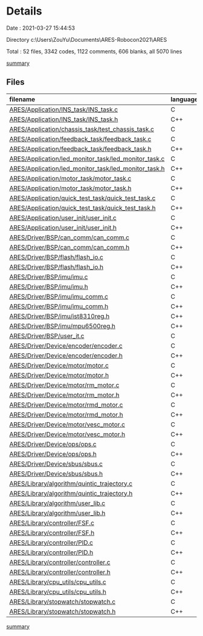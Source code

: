 # Details

Date : 2021-03-27 15:44:53

Directory c:\Users\ZouYu\Documents\ARES-Robocon2021\ARES

Total : 52 files,  3342 codes, 1122 comments, 606 blanks, all 5070 lines

[summary](results.md)

## Files
| filename | language | code | comment | blank | total |
| :--- | :--- | ---: | ---: | ---: | ---: |
| [ARES/Application/INS_task/INS_task.c](/ARES/Application/INS_task/INS_task.c) | C | 182 | 27 | 16 | 225 |
| [ARES/Application/INS_task/INS_task.h](/ARES/Application/INS_task/INS_task.h) | C++ | 23 | 17 | 8 | 48 |
| [ARES/Application/chassis_task/test_chassis_task.c](/ARES/Application/chassis_task/test_chassis_task.c) | C | 48 | 0 | 5 | 53 |
| [ARES/Application/feedback_task/feedback_task.c](/ARES/Application/feedback_task/feedback_task.c) | C | 32 | 17 | 4 | 53 |
| [ARES/Application/feedback_task/feedback_task.h](/ARES/Application/feedback_task/feedback_task.h) | C++ | 7 | 17 | 4 | 28 |
| [ARES/Application/led_monitor_task/led_monitor_task.c](/ARES/Application/led_monitor_task/led_monitor_task.c) | C | 59 | 17 | 3 | 79 |
| [ARES/Application/led_monitor_task/led_monitor_task.h](/ARES/Application/led_monitor_task/led_monitor_task.h) | C++ | 7 | 17 | 4 | 28 |
| [ARES/Application/motor_task/motor_task.c](/ARES/Application/motor_task/motor_task.c) | C | 15 | 17 | 4 | 36 |
| [ARES/Application/motor_task/motor_task.h](/ARES/Application/motor_task/motor_task.h) | C++ | 8 | 17 | 1 | 26 |
| [ARES/Application/quick_test_task/quick_test_task.c](/ARES/Application/quick_test_task/quick_test_task.c) | C | 110 | 17 | 13 | 140 |
| [ARES/Application/quick_test_task/quick_test_task.h](/ARES/Application/quick_test_task/quick_test_task.h) | C++ | 8 | 17 | 2 | 27 |
| [ARES/Application/user_init/user_init.c](/ARES/Application/user_init/user_init.c) | C | 37 | 17 | 2 | 56 |
| [ARES/Application/user_init/user_init.h](/ARES/Application/user_init/user_init.h) | C++ | 4 | 17 | 2 | 23 |
| [ARES/Driver/BSP/can_comm/can_comm.c](/ARES/Driver/BSP/can_comm/can_comm.c) | C | 53 | 17 | 11 | 81 |
| [ARES/Driver/BSP/can_comm/can_comm.h](/ARES/Driver/BSP/can_comm/can_comm.h) | C++ | 28 | 17 | 7 | 52 |
| [ARES/Driver/BSP/flash/flash_io.c](/ARES/Driver/BSP/flash/flash_io.c) | C | 76 | 33 | 6 | 115 |
| [ARES/Driver/BSP/flash/flash_io.h](/ARES/Driver/BSP/flash/flash_io.h) | C++ | 35 | 19 | 7 | 61 |
| [ARES/Driver/BSP/imu/imu.c](/ARES/Driver/BSP/imu/imu.c) | C | 223 | 26 | 54 | 303 |
| [ARES/Driver/BSP/imu/imu.h](/ARES/Driver/BSP/imu/imu.h) | C++ | 52 | 9 | 11 | 72 |
| [ARES/Driver/BSP/imu/imu_comm.c](/ARES/Driver/BSP/imu/imu_comm.c) | C | 83 | 17 | 12 | 112 |
| [ARES/Driver/BSP/imu/imu_comm.h](/ARES/Driver/BSP/imu/imu_comm.h) | C++ | 23 | 18 | 7 | 48 |
| [ARES/Driver/BSP/imu/ist8310reg.h](/ARES/Driver/BSP/imu/ist8310reg.h) | C++ | 18 | 3 | 7 | 28 |
| [ARES/Driver/BSP/imu/mpu6500reg.h](/ARES/Driver/BSP/imu/mpu6500reg.h) | C++ | 342 | 3 | 147 | 492 |
| [ARES/Driver/BSP/user_it.c](/ARES/Driver/BSP/user_it.c) | C | 63 | 41 | 8 | 112 |
| [ARES/Driver/Device/encoder/encoder.c](/ARES/Driver/Device/encoder/encoder.c) | C | 68 | 17 | 7 | 92 |
| [ARES/Driver/Device/encoder/encoder.h](/ARES/Driver/Device/encoder/encoder.h) | C++ | 19 | 17 | 5 | 41 |
| [ARES/Driver/Device/motor/motor.c](/ARES/Driver/Device/motor/motor.c) | C | 63 | 17 | 12 | 92 |
| [ARES/Driver/Device/motor/motor.h](/ARES/Driver/Device/motor/motor.h) | C++ | 55 | 18 | 10 | 83 |
| [ARES/Driver/Device/motor/rm_motor.c](/ARES/Driver/Device/motor/rm_motor.c) | C | 260 | 20 | 20 | 300 |
| [ARES/Driver/Device/motor/rm_motor.h](/ARES/Driver/Device/motor/rm_motor.h) | C++ | 17 | 17 | 5 | 39 |
| [ARES/Driver/Device/motor/rmd_motor.c](/ARES/Driver/Device/motor/rmd_motor.c) | C | 249 | 20 | 20 | 289 |
| [ARES/Driver/Device/motor/rmd_motor.h](/ARES/Driver/Device/motor/rmd_motor.h) | C++ | 45 | 17 | 6 | 68 |
| [ARES/Driver/Device/motor/vesc_motor.c](/ARES/Driver/Device/motor/vesc_motor.c) | C | 225 | 22 | 17 | 264 |
| [ARES/Driver/Device/motor/vesc_motor.h](/ARES/Driver/Device/motor/vesc_motor.h) | C++ | 44 | 17 | 4 | 65 |
| [ARES/Driver/Device/ops/ops.c](/ARES/Driver/Device/ops/ops.c) | C | 44 | 30 | 11 | 85 |
| [ARES/Driver/Device/ops/ops.h](/ARES/Driver/Device/ops/ops.h) | C++ | 16 | 17 | 5 | 38 |
| [ARES/Driver/Device/sbus/sbus.c](/ARES/Driver/Device/sbus/sbus.c) | C | 58 | 31 | 13 | 102 |
| [ARES/Driver/Device/sbus/sbus.h](/ARES/Driver/Device/sbus/sbus.h) | C++ | 13 | 17 | 5 | 35 |
| [ARES/Library/algorithm/quintic_trajectory.c](/ARES/Library/algorithm/quintic_trajectory.c) | C | 50 | 34 | 5 | 89 |
| [ARES/Library/algorithm/quintic_trajectory.h](/ARES/Library/algorithm/quintic_trajectory.h) | C++ | 14 | 17 | 5 | 36 |
| [ARES/Library/algorithm/user_lib.c](/ARES/Library/algorithm/user_lib.c) | C | 138 | 52 | 21 | 211 |
| [ARES/Library/algorithm/user_lib.h](/ARES/Library/algorithm/user_lib.h) | C++ | 43 | 18 | 8 | 69 |
| [ARES/Library/controller/FSF.c](/ARES/Library/controller/FSF.c) | C | 56 | 17 | 8 | 81 |
| [ARES/Library/controller/FSF.h](/ARES/Library/controller/FSF.h) | C++ | 14 | 17 | 5 | 36 |
| [ARES/Library/controller/PID.c](/ARES/Library/controller/PID.c) | C | 108 | 17 | 14 | 139 |
| [ARES/Library/controller/PID.h](/ARES/Library/controller/PID.h) | C++ | 34 | 17 | 6 | 57 |
| [ARES/Library/controller/controller.c](/ARES/Library/controller/controller.c) | C | 11 | 32 | 6 | 49 |
| [ARES/Library/controller/controller.h](/ARES/Library/controller/controller.h) | C++ | 37 | 17 | 8 | 62 |
| [ARES/Library/cpu_utils/cpu_utils.c](/ARES/Library/cpu_utils/cpu_utils.c) | C | 46 | 84 | 15 | 145 |
| [ARES/Library/cpu_utils/cpu_utils.h](/ARES/Library/cpu_utils/cpu_utils.h) | C++ | 14 | 44 | 8 | 66 |
| [ARES/Library/stopwatch/stopwatch.c](/ARES/Library/stopwatch/stopwatch.c) | C | 50 | 45 | 7 | 102 |
| [ARES/Library/stopwatch/stopwatch.h](/ARES/Library/stopwatch/stopwatch.h) | C++ | 15 | 17 | 5 | 37 |

[summary](results.md)
